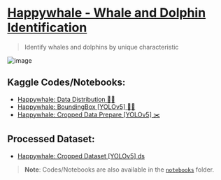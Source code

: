 # [Happywhale - Whale and Dolphin Identification](https://www.kaggle.com/c/happy-whale-and-dolphin)
> Identify whales and dolphins by unique characteristic

![image](https://github.com/awsaf49/happywhale-whale-and-dolphin-identify/assets/36858976/54a1f30b-149b-4897-a0a9-a3b1d3461554)


## Kaggle Codes/Notebooks:
* [Happywhale: Data Distribution 🐋🐬](https://www.kaggle.com/awsaf49/happywhale-data-distribution)
* [Happywhale: BoundingBox [YOLOv5] 🐋🐬](https://www.kaggle.com/awsaf49/happywhale-boundingbox-yolov5)
* [Happywhale: Cropped Data Prepare [YOLOv5] ✂️](https://www.kaggle.com/awsaf49/happywhale-cropped-dataset-yolov5)

## Processed Dataset:
* [Happywhale: Cropped Dataset [YOLOv5] ds](https://www.kaggle.com/awsaf49/happywhale-cropped-dataset-yolov5-ds) 

> **Note**: Codes/Notebooks are also available in the [`notebooks`](/notebooks) folder.

